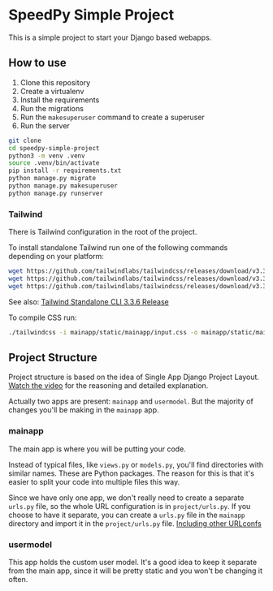 # SpeedPy Simple Project

This is a simple project to start your Django based webapps.

## How to use

1. Clone this repository
2. Create a virtualenv
3. Install the requirements
4. Run the migrations
5. Run the `makesuperuser` command to create a superuser
6. Run the server

```bash
git clone
cd speedpy-simple-project
python3 -m venv .venv
source .venv/bin/activate
pip install -r requirements.txt
python manage.py migrate
python manage.py makesuperuser
python manage.py runserver
```

### Tailwind

There is Tailwind configuration in the root of the project.

To install standalone Tailwind run one of the following commands depending on your platform:

```bash
wget https://github.com/tailwindlabs/tailwindcss/releases/download/v3.3.6/tailwindcss-macos-x64 -o tailwindcss
wget https://github.com/tailwindlabs/tailwindcss/releases/download/v3.3.6/tailwindcss-macos-arm64 -o tailwindcss
wget https://github.com/tailwindlabs/tailwindcss/releases/download/v3.3.6/tailwindcss-linux-x64 -o tailwindcss
```

See also: [Tailwind Standalone CLI 3.3.6 Release](https://github.com/tailwindlabs/tailwindcss/releases/tag/v3.3.6)

To compile CSS run:

```bash
./tailwindcss -i mainapp/static/mainapp/input.css -o mainapp/static/mainapp/styles.css
```

## Project Structure

Project structure is based on the idea of Single App Django Project
Layout. [Watch the video](https://youtu.be/R7y1MkzOk7o?si=bzxWTvF7Wtyl2yW7) for the reasoning and detailed explanation.

Actually two apps are present: `mainapp` and `usermodel`. But the majority of changes you'll be making in the `mainapp`
app.

### mainapp

The main app is where you will be putting your code.

Instead of typical files, like `views.py` or `models.py`, you'll find directories with similar names. These are Python
packages. The reason for this is that it's easier to split your code into multiple files this way.

Since we have only one app, we don't really need to create a separate `urls.py` file, so the whole URL configuration is
in `project/urls.py`. If you choose to have it separate, you can create a `urls.py` file in the `mainapp` directory and
import it in the `project/urls.py`
file. [Including other URLconfs](https://docs.djangoproject.com/en/5.0/topics/http/urls/#including-other-urlconfs)

### usermodel

This app holds the custom user model. It's a good idea to keep it separate from the main app, since it will be pretty
static and you won't be changing it often.

